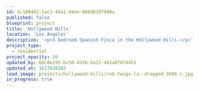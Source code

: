 ```yaml
---
id: 6c189442-1ac3-44a1-94ee-8669830f940a
published: false
blueprint: project
title: 'Hollywood Hills'
location: 'Los Angeles'
description: '<p>3 bedroom Spanish Finca in the Hollywood Hills.</p>'
project_type:
  - residential
project_opacity: 20
updated_by: 6dc8e295-bc50-43f6-ba12-462a87874451
updated_at: 1627638282
lead_image: projects/hollywood-hills/rob-twigs-la--dragged_1600_c.jpg
in_progress: true
---
```

